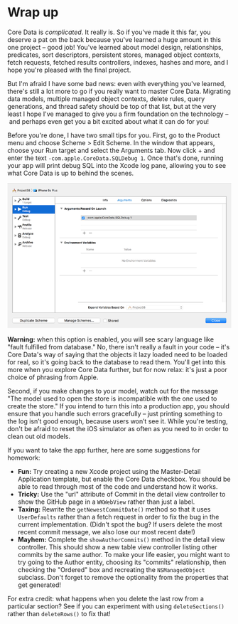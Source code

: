 # Wrap up

Core Data is *complicated*. It really is. So if you've made it this far, you deserve a pat on the back because you've learned a huge amount in this one project – good job! You've learned about model design, relationships, predicates, sort descriptors, persistent stores, managed object contexts, fetch requests, fetched results controllers, indexes, hashes and more, and I hope you're pleased with the final project.

But I'm afraid I have some bad news: even with everything you've learned, there's still a lot more to go if you really want to master Core Data. Migrating data models, multiple managed object contexts, delete rules, query generations, and thread safety should be top of that list, but at the very least I hope I've managed to give you a firm foundation on the technology – and perhaps even get you a bit excited about what it can do for you!

Before you're done, I have two small tips for you. First, go to the Product menu and choose Scheme > Edit Scheme. In the window that appears, choose your Run target and select the Arguments tab. Now click + and enter the text `-com.apple.CoreData.SQLDebug 1`. Once that's done, running your app will print debug SQL into the Xcode log pane, allowing you to see what Core Data is up to behind the scenes.

![Enable the SQLDebug option for Core Data if you want to see how much work Core Data is doing on your behalf. Pay particular attention to the timings it prints out – this can help you identify and resolve slower parts of your code.](38-12.png)

**Warning:** when this option is enabled, you will see scary language like "fault fulfilled from database." No, there isn't really a fault in your code – it's Core Data's way of saying that the objects it lazy loaded need to be loaded for real, so it's going back to the database to read them. You'll get into this more when you explore Core Data further, but for now relax: it's just a poor choice of phrasing from Apple.

Second, if you make changes to your model, watch out for the message "The model used to open the store is incompatible with the one used to create the store." If you intend to turn this into a production app, you should ensure that you handle such errors gracefully – just printing something to the log isn’t good enough, because users won’t see it. While you're testing, don't be afraid to reset the iOS simulator as often as you need to in order to clean out old models.

If you want to take the app further, here are some suggestions for homework:

- **Fun:** Try creating a new Xcode project using the Master-Detail Application template, but enable the Core Data checkbox. You should be able to read through most of the code and understand how it works.
- **Tricky:** Use the "url" attribute of Commit in the detail view controller to show the GitHub page in a `WKWebView` rather than just a label.
- **Taxing:** Rewrite the `getNewestCommitDate()` method so that it uses `UserDefaults` rather than a fetch request in order to fix the bug in the current implementation. (Didn't spot the bug? If users delete the most recent commit message, we also lose our most recent date!)
- **Mayhem:** Complete the `showAuthorCommits()` method in the detail view controller. This should show a new table view controller listing other commits by the same author. To make your life easier, you might want to try going to the Author entity, choosing its "commits" relationship, then checking the "Ordered" box and recreating the `NSManagedObject` subclass. Don't forget to remove the optionality from the properties that get generated!

For extra credit: what happens when you delete the last row from a particular section? See if you can experiment with using `deleteSections()` rather than `deleteRows()` to fix that!
